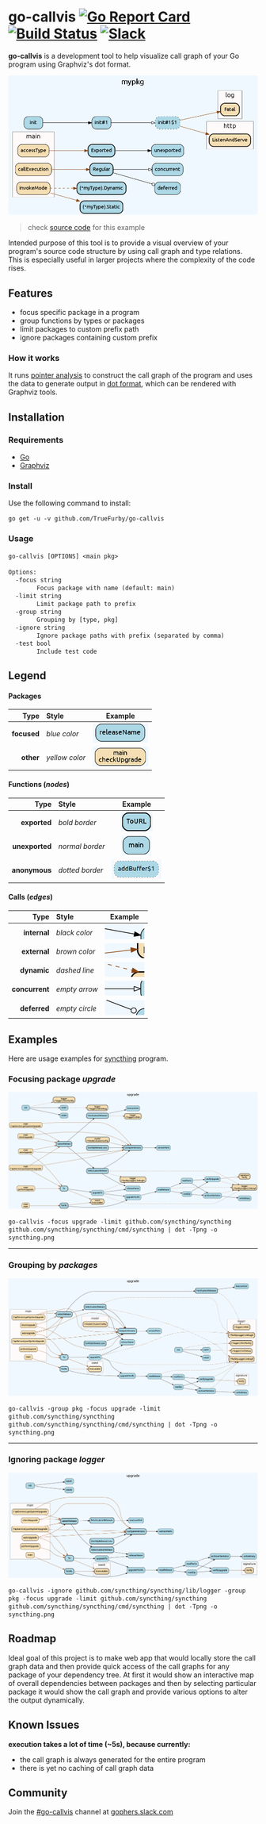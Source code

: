 go-callvis [![Go Report Card](https://goreportcard.com/badge/github.com/TrueFurby/go-callvis)](https://goreportcard.com/report/github.com/TrueFurby/go-callvis) [![Build Status](https://travis-ci.org/TrueFurby/go-callvis.svg?branch=master)](https://travis-ci.org/TrueFurby/go-callvis) [![Slack](https://img.shields.io/badge/gophers%20slack-%23go--callvis-ff69b4.svg)](https://gophersinvite.herokuapp.com)
==========

**go-callvis** is a development tool to help visualize call graph of your Go program using Graphviz's dot format.

![example](images/example.png)
> check [source code](example) for this example

Intended purpose of this tool is to provide a visual overview of your program's source code structure by using call graph and type relations. This is especially useful in larger projects where the complexity of the code rises.

## Features

- focus specific package in a program
- group functions by types or packages
- limit packages to custom prefix path
- ignore packages containing custom prefix

### How it works

It runs [pointer analysis](https://godoc.org/golang.org/x/tools/go/pointer) to construct the call graph of the program and uses the data to generate output in [dot format](http://www.graphviz.org/content/dot-language), which can be rendered with Graphviz tools.

## Installation

### Requirements

- [Go](https://golang.org/dl/)
- [Graphviz](http://www.graphviz.org/Download..php)

### Install

Use the following command to install:

```
go get -u -v github.com/TrueFurby/go-callvis
```

### Usage

```
go-callvis [OPTIONS] <main pkg>

Options:
  -focus string
        Focus package with name (default: main)
  -limit string
        Limit package path to prefix
  -group string
        Grouping by [type, pkg]
  -ignore string
        Ignore package paths with prefix (separated by comma)
  -test bool
        Include test code
```

## Legend

#### Packages

Type        | Style          |                   Example
----------: | :------------- | :-----------------------------------------:
**focused** | _blue color_   |    ![focused](images/legend_focused.png)
  **other** | _yellow color_ | ![nonfocused](images/legend_nonfocused.png)

#### Functions (_nodes_)

Type           | Style           |                  Example
-------------: | :-------------- | :----------------------------------------:
  **exported** | _bold border_   |  ![exported](images/legend_exported.png)
**unexported** | _normal border_ | ![anonymous](images/legend_unexported.png)
 **anonymous** | _dotted border_ | ![anonymous](images/legend_anonymous.png)

#### Calls (_edges_)

Type           | Style          |                   Example
-------------: | :------------- | :-----------------------------------------:
  **internal** | _black color_  |   ![outside](images/legend_internal.png)
  **external** | _brown color_  |   ![outside](images/legend_external.png)
   **dynamic** | _dashed line_  |    ![dynamic](images/legend_dynamic.png)
**concurrent** | _empty arrow_  | ![concurrent](images/legend_concurrent.png)
  **deferred** | _empty circle_ |   ![deferred](images/legend_deferred.png)

## Examples

Here are usage examples for [syncthing](https://github.com/syncthing/syncthing) program.

### Focusing package _upgrade_

![syncthing example output](images/syncthing_focus.png)

```
go-callvis -focus upgrade -limit github.com/syncthing/syncthing github.com/syncthing/syncthing/cmd/syncthing | dot -Tpng -o syncthing.png
```

--------------------------------------------------------------------------------

### Grouping by _packages_

![syncthing example output pkg](images/syncthing_group.png)

```
go-callvis -group pkg -focus upgrade -limit github.com/syncthing/syncthing github.com/syncthing/syncthing/cmd/syncthing | dot -Tpng -o syncthing.png
```

--------------------------------------------------------------------------------

### Ignoring package _logger_

![syncthing example output ignore](images/syncthing_ignore.png)

```
go-callvis -ignore github.com/syncthing/syncthing/lib/logger -group pkg -focus upgrade -limit github.com/syncthing/syncthing github.com/syncthing/syncthing/cmd/syncthing | dot -Tpng -o syncthing.png
```

## Roadmap

Ideal goal of this project is to make web app that would locally store the call graph data and then provide quick access of the call graphs for any package of your dependency tree. At first it would show an interactive map of overall dependencies between packages and then by selecting particular package it would show the call graph and provide various options to alter the output dynamically.

## Known Issues

**execution takes a lot of time (~5s), because currently:**

- the call graph is always generated for the entire program
- there is yet no caching of call graph data

## Community

Join the [#go-callvis](https://gophers.slack.com/archives/go-callvis) channel at [gophers.slack.com](http://gophers.slack.com)
